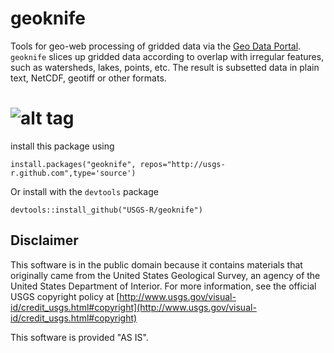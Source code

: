 geoknife
=====

Tools for geo-web processing of gridded data via the [Geo Data Portal](http://cida.usgs.gov/gdp/ "Geo Data Portal"). `geoknife` slices up gridded data according to overlap with irregular features, such as watersheds, lakes, points, etc. The result is subsetted data in plain text, NetCDF, geotiff or other formats.

![alt tag](http://github.usgs-r.io/images/geoknife.png)
=====
install this package using

	install.packages("geoknife", repos="http://usgs-r.github.com",type='source')

Or install with the `devtools` package

	devtools::install_github("USGS-R/geoknife")

Disclaimer
----------
This software is in the public domain because it contains materials that originally came from the United States Geological Survey, an agency of the United States Department of Interior. For more information, see the official USGS copyright policy at [http://www.usgs.gov/visual-id/credit_usgs.html#copyright](http://www.usgs.gov/visual-id/credit_usgs.html#copyright)

This software is provided "AS IS".
